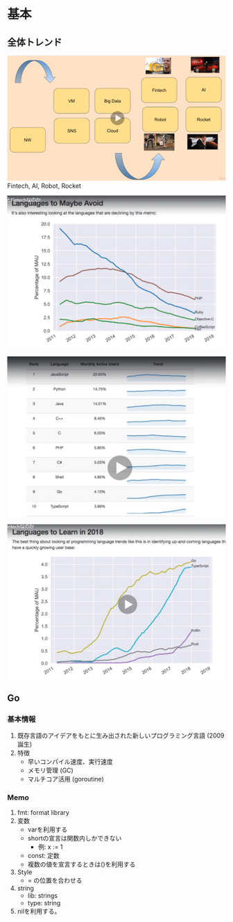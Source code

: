 # 基本
## 全体トレンド
![img.png](imgs/img.png)
Fintech, AI, Robot, Rocket

![img_1.png](imgs/img_1.png)

![img_2.png](img_2.png)

![img_3.png](img_3.png)

## Go
### 基本情報
1. 既存言語のアイデアをもとに生み出された新しいプログラミング言語 (2009誕生)
1. 特徴
    - 早いコンパイル速度、実行速度
    - メモリ管理 (GC)
    - マルチコア活用 (goroutine)
    
### Memo
1. fmt: format library
1. 変数
   - varを利用する
   - shortの宣言は関数内しかできない
        - 例: x := 1
   - const: 定数
   - 複数の値を宣言するときは()を利用する
1. Style
   - = の位置を合わせる
1. string
    - lib: strings
    - type: string
1. nilを利用する。    
    

    
    


